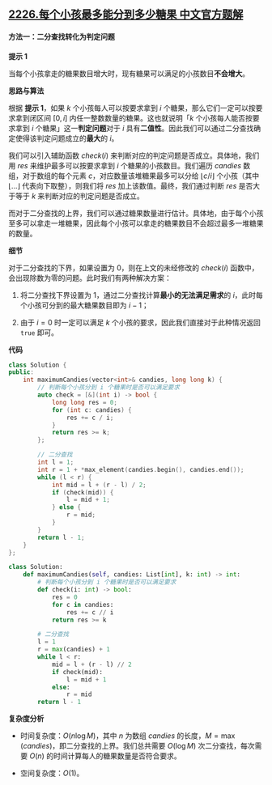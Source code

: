 ## [2226.每个小孩最多能分到多少糖果 中文官方题解](https://leetcode.cn/problems/maximum-candies-allocated-to-k-children/solutions/100000/mei-ge-xiao-hai-zui-duo-neng-fen-dao-duo-2717)
#### 方法一：二分查找转化为判定问题

**提示 $1$**

当每个小孩拿走的糖果数目增大时，现有糖果可以满足的小孩数目**不会增大**。

**思路与算法**

根据 **提示 $1$**，如果 $k$ 个小孩每人可以按要求拿到 $i$ 个糖果，那么它们一定可以按要求拿到闭区间 $[0, i]$ 内任一整数数量的糖果。这也就说明「$k$ 个小孩每人能否按要求拿到 $i$ 个糖果」这一**判定问题**对于 $i$ 具有**二值性**。因此我们可以通过二分查找确定使得该判定问题成立的**最大**的 $i$。

我们可以引入辅助函数 $\textit{check}(i)$ 来判断对应的判定问题是否成立。具体地，我们用 $\textit{res}$ 来维护最多可以按要求拿到 $i$ 个糖果的小孩数目。我们遍历 $\textit{candies}$ 数组，对于数组的每个元素 $c$，对应数量该堆糖果最多可以分给 $\lfloor c / i \rfloor$ 个小孩（其中 $\lfloor \dots \rfloor$ 代表向下取整），则我们将 $\textit{res}$ 加上该数值。最终，我们通过判断 $\textit{res}$ 是否大于等于 $k$ 来判断对应的判定问题是否成立。

而对于二分查找的上界，我们可以通过糖果数量进行估计。具体地，由于每个小孩至多可以拿走一堆糖果，因此每个小孩可以拿走的糖果数目不会超过最多一堆糖果的数量。

**细节**

对于二分查找的下界，如果设置为 $0$，则在上文的未经修改的 $\textit{check}(i)$ 函数中，会出现除数为零的问题。此时我们有两种解决方案：

1. 将二分查找下界设置为 $1$，通过二分查找计算**最小的无法满足需求**的 $i$，此时每个小孩可分到的最大糖果数目即为 $i - 1$；

2. 由于 $i = 0$ 时一定可以满足 $k$ 个小孩的要求，因此我们直接对于此种情况返回 $\texttt{true}$ 即可。

**代码**

```C++ [sol1-C++]
class Solution {
public:
    int maximumCandies(vector<int>& candies, long long k) {
        // 判断每个小孩分到 i 个糖果时是否可以满足要求
        auto check = [&](int i) -> bool {
            long long res = 0;
            for (int c: candies) {
                res += c / i;
            }
            return res >= k;
        };

        // 二分查找
        int l = 1;
        int r = 1 + *max_element(candies.begin(), candies.end());
        while (l < r) {
            int mid = l + (r - l) / 2;
            if (check(mid)) {
                l = mid + 1;
            } else {
                r = mid;
            }
        }
        return l - 1;
    }
};
```


```Python [sol1-Python3]
class Solution:
    def maximumCandies(self, candies: List[int], k: int) -> int:
        # 判断每个小孩分到 i 个糖果时是否可以满足要求
        def check(i: int) -> bool:
            res = 0
            for c in candies:
                res += c // i
            return res >= k

        # 二分查找
        l = 1
        r = max(candies) + 1
        while l < r:
            mid = l + (r - l) // 2
            if check(mid):
                l = mid + 1
            else:
                r = mid
        return l - 1
```


**复杂度分析**

- 时间复杂度：$O(n \log M)$，其中 $n$ 为数组 $\textit{candies}$ 的长度，$M = \max(\textit{candies})$，即二分查找的上界。我们总共需要 $O(\log M)$ 次二分查找，每次需要 $O(n)$ 的时间计算每人的糖果数量是否符合要求。

- 空间复杂度：$O(1)$。